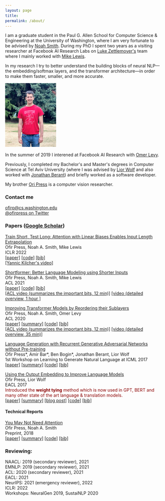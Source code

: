 ```yaml
---
layout: page
title: 
permalink: /about/
---
```


I am a graduate student in the Paul G. Allen School for Computer Science & Engineering at the University of Washington, where I am very fortunate to be advised by [Noah Smith](https://homes.cs.washington.edu/~nasmith/). 
During my PhD I spent two years as a visiting researcher at Facebook AI Research Labs on [Luke Zettlemoyer's](https://www.cs.washington.edu/people/faculty/lsz) team where I mainly worked with [Mike Lewis](https://ai.facebook.com/people/mike-lewis/).

In my research I try to better understand the building blocks of neural NLP—the embedding/softmax layers, and the transformer architecture—in order to make them faster, smaller, and more accurate. 

<div class="imgcap">
<img src="/images/me.jpg" style="width: 33%; height: 33%">
</div>

In the summer of 2019 I interened at Facebook AI Research with [Omer Levy](https://levyomer.wordpress.com/). 

Previously, I completed my Bachelor's and Master's degrees in Computer Science at Tel Aviv University (where I was advised by [Lior Wolf](http://www.cs.tau.ac.il/~wolf/) and also worked with [Jonathan Berant](http://www.cs.tau.ac.il/~joberant/)) and briefly worked as a software developer. 

My brother [Ori Press](https://oripress.com/) is a computer vision researcher. 

### Contact me

[ofirp@cs.washington.edu](mailto:ofirp@cs.washington.edu)
<br>
[@ofirpress on Twitter](https://twitter.com/OfirPress)

### Papers ([Google Scholar](https://scholar.google.com/citations?user=LeHa8psAAAAJ))

[Train Short, Test Long: Attention with Linear Biases Enables Input Length Extrapolation](https://openreview.net/forum?id=R8sQPpGCv0) <br>
Ofir Press, Noah A. Smith, Mike Lewis <br>
ICLR 2022 <br>
[[paper]](https://openreview.net/pdf?id=R8sQPpGCv0) [[code]](https://github.com/ofirpress/attention_with_linear_biases) [[bib]](https://github.com/ofirpress/attention_with_linear_biases#citation) <br>
[[Yannic Kilcher's video]](https://www.youtube.com/watch?v=-Kgxv64aG3o) <br>

[Shortformer: Better Language Modeling using Shorter Inputs](https://aclanthology.org/2021.acl-long.427/) <br>
Ofir Press, Noah A. Smith, Mike Lewis <br>
ACL 2021 <br>
[[paper]](https://aclanthology.org/2021.acl-long.427.pdf) [[code]](https://github.com/ofirpress/shortformer) [[bib]](https://aclanthology.org/2021.acl-long.427.bib) <br> 
[[ACL video (summarizes the important bits, 12 min)]](https://screencast-o-matic.com/watch/cr1ZexV1tlA) 
[[video (detailed overview, 1 hour ]](https://www.youtube.com/watch?v=j9gl4txW4xo)<br>

[Improving Transformer Models by Reordering their Sublayers](https://www.aclweb.org/anthology/2020.acl-main.270/) <br>
Ofir Press, Noah A. Smith, Omer Levy <br>
ACL 2020 <br>
[[paper]](https://www.aclweb.org/anthology/2020.acl-main.270.pdf) [[summary]](https://ofir.io/Improving-Transformer-Models-by-Reordering-their-Sublayers/) [[code]](https://github.com/ofirpress/sandwich_transformer)  [[bib]](https://www.aclweb.org/anthology/2020.acl-main.270.bib) <br>
[[ACL video (summarizes the important bits, 12 min)]](https://slideslive.com/38928925/improving-transformer-models-by-reordering-their-sublayers) [[video (detailed overview, 35 min)]](https://www.youtube.com/watch?v=rFuuGEj3AhU)  <br>

[Language Generation with Recurrent Generative Adversarial Networks without Pre-training](https://arxiv.org/abs/1706.01399)  <br>
Ofir Press\*, Amir Bar\*, Ben Bogin\*, Jonathan Berant, Lior Wolf  <br>
1st Workshop on Learning to Generate Natural Language at ICML 2017 <br>
[[paper]](https://arxiv.org/abs/1706.01399) [[summary]](https://www.shortscience.org/paper?bibtexKey=journals/corr/PressBBBW17&a=ofirpress) [[code]](https://github.com/amirbar/rnn.wgan)  [[bib]](https://github.com/amirbar/rnn.wgan#reference) <br> 


[Using the Output Embedding to Improve Language Models](https://www.aclweb.org/anthology/E17-2025) <br>
Ofir Press, Lior Wolf <br>
EACL 2017 <br>
<span style="color:DarkRed">Introduced the **weight tying** method which is now used in GPT, BERT and many other state of the art language & translation models.</span> <br>
[[paper]](https://www.aclweb.org/anthology/E17-2025.pdf) [[summary]](https://www.shortscience.org/paper?bibtexKey=10.18653/v1/e17-2025&a=ofirpress) [[blog post]](https://ofir.io/Neural-Language-Modeling-From-Scratch/#weight-tying)  [[code]](https://github.com/ofirpress/UsingTheOutputEmbedding)  [[bib]](https://www.aclweb.org/anthology/E17-2025.bib) <br> 


#### Technical Reports
[You May Not Need Attention](https://arxiv.org/abs/1810.13409)  <br>
Ofir Press, Noah A. Smith  <br>
Preprint, 2018 <br>
[[paper]](https://arxiv.org/abs/1810.13409) [[summary]](https://www.shortscience.org/paper?bibtexKey=journals/corr/1810.13409&a=ofirpress)  [[code]](https://github.com/ofirpress/YouMayNotNeedAttention)  [[bib]](https://github.com/ofirpress/YouMayNotNeedAttention#reference)  <br> 

<!--
#### 
[Partially Shuffling the Training Data to Improve Language Models](https://arxiv.org/abs/1903.04167) <br>
Ofir Press <br>
[[Report]](https://arxiv.org/abs/1903.04167) [[code]](https://github.com/ofirpress/PartialShuffle) [[bib]](https://github.com/ofirpress/PartialShuffle#reference) <br>
-->

### Reviewing: 
NAACL: 2019 (secondary reviewer), 2021 <br>
EMNLP: 2019 (secondary reviewer), 2021 <br>
ACL: 2020 (secondary reviewer), 2021 <br>
EACL: 2021 <br>
NeurIPS: 2021 (emergency reviewer), 2022 <br>
ICLR: 2022 <br>
Workshops: NeuralGen 2019, SustaiNLP 2020 <br>

<!--
### ofir.io
As of January 2021, this site has been accessed by more than 60,000 people from 169 countries.
-->


